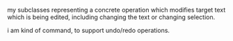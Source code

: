 my subclasses representing a concrete operation which modifies target text which is being edited,
including changing the text or changing selection.

i am kind of command, to support undo/redo operations.